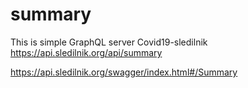 # summary

This is simple GraphQL server Covid19-sledilnik https://api.sledilnik.org/api/summary

https://api.sledilnik.org/swagger/index.html#/Summary

